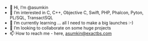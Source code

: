 - 👋 Hi, I’m @asumkin
- 👀 I’m interested in C, C++, Objective C, Swift, PHP, Phalcon, Pyton, PL/SQL, TransactSQL
- 🌱 I’m currently learning ... all I need to make a big launches :-)
- 💞️ I’m looking to collaborate on some huge projects
- 📫 How to reach me - here, asumkin@exactbs.com

<!---
asumkin/asumkin is a ✨ special ✨ repository because its `README.md` (this file) appears on your GitHub profile.
You can click the Preview link to take a look at your changes.
--->
